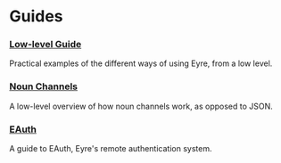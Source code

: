 # Guides

### [Low-level Guide](/system/kernel/eyre/guides/guide)

Practical examples of the different ways of using Eyre, from a low level.

### [Noun Channels](/system/kernel/eyre/guides/noun-channels)

A low-level overview of how noun channels work, as opposed to JSON.

### [EAuth](/system/kernel/eyre/guides/eauth)

A guide to EAuth, Eyre's remote authentication system.
